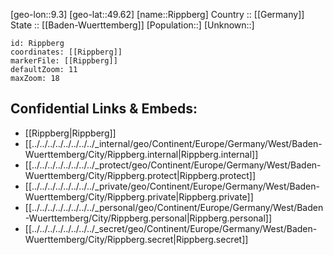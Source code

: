 ﻿---
location: [49.62,9.3] 
mapzoom: [7,12] 
mapmarker: city 
type: City
tags:
- geo/City


SpocWebEntityId: 33743
isDeleted: false
confidential: public

---
[geo-lon::9.3] 
[geo-lat::49.62] 
[name::Rippberg] 
Country :: [[Germany]]  
State :: [[Baden-Wuerttemberg]] 
[Population::] 
[Unknown::] 


```leaflet
id: Rippberg
coordinates: [[Rippberg]] 
markerFile: [[Rippberg]] 
defaultZoom: 11 
maxZoom: 18
```


## Confidential Links & Embeds: 
- [[Rippberg|Rippberg]]  
- [[../../../../../../../../_internal/geo/Continent/Europe/Germany/West/Baden-Wuerttemberg/City/Rippberg.internal|Rippberg.internal]] 
- [[../../../../../../../../_protect/geo/Continent/Europe/Germany/West/Baden-Wuerttemberg/City/Rippberg.protect|Rippberg.protect]] 
- [[../../../../../../../../_private/geo/Continent/Europe/Germany/West/Baden-Wuerttemberg/City/Rippberg.private|Rippberg.private]] 
- [[../../../../../../../../_personal/geo/Continent/Europe/Germany/West/Baden-Wuerttemberg/City/Rippberg.personal|Rippberg.personal]] 
- [[../../../../../../../../_secret/geo/Continent/Europe/Germany/West/Baden-Wuerttemberg/City/Rippberg.secret|Rippberg.secret]] 
